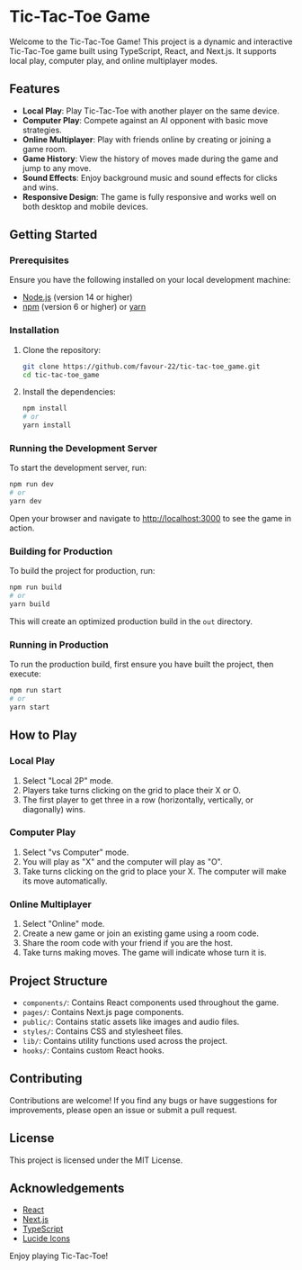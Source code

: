 # Tic-Tac-Toe Game

Welcome to the Tic-Tac-Toe Game! This project is a dynamic and interactive Tic-Tac-Toe game built using TypeScript, React, and Next.js. It supports local play, computer play, and online multiplayer modes.

## Features

- **Local Play**: Play Tic-Tac-Toe with another player on the same device.
- **Computer Play**: Compete against an AI opponent with basic move strategies.
- **Online Multiplayer**: Play with friends online by creating or joining a game room.
- **Game History**: View the history of moves made during the game and jump to any move.
- **Sound Effects**: Enjoy background music and sound effects for clicks and wins.
- **Responsive Design**: The game is fully responsive and works well on both desktop and mobile devices.

## Getting Started

### Prerequisites

Ensure you have the following installed on your local development machine:

- [Node.js](https://nodejs.org/) (version 14 or higher)
- [npm](https://www.npmjs.com/) (version 6 or higher) or [yarn](https://yarnpkg.com/)

### Installation

1. Clone the repository:

   ```bash
   git clone https://github.com/favour-22/tic-tac-toe_game.git
   cd tic-tac-toe_game
   ```

2. Install the dependencies:

   ```bash
   npm install
   # or
   yarn install
   ```

### Running the Development Server

To start the development server, run:

```bash
npm run dev
# or
yarn dev
```

Open your browser and navigate to [http://localhost:3000](http://localhost:3000) to see the game in action.

### Building for Production

To build the project for production, run:

```bash
npm run build
# or
yarn build
```

This will create an optimized production build in the `out` directory.

### Running in Production

To run the production build, first ensure you have built the project, then execute:

```bash
npm run start
# or
yarn start
```

## How to Play

### Local Play

1. Select "Local 2P" mode.
2. Players take turns clicking on the grid to place their X or O.
3. The first player to get three in a row (horizontally, vertically, or diagonally) wins.

### Computer Play

1. Select "vs Computer" mode.
2. You will play as "X" and the computer will play as "O".
3. Take turns clicking on the grid to place your X. The computer will make its move automatically.

### Online Multiplayer

1. Select "Online" mode.
2. Create a new game or join an existing game using a room code.
3. Share the room code with your friend if you are the host.
4. Take turns making moves. The game will indicate whose turn it is.

## Project Structure

- `components/`: Contains React components used throughout the game.
- `pages/`: Contains Next.js page components.
- `public/`: Contains static assets like images and audio files.
- `styles/`: Contains CSS and stylesheet files.
- `lib/`: Contains utility functions used across the project.
- `hooks/`: Contains custom React hooks.

## Contributing

Contributions are welcome! If you find any bugs or have suggestions for improvements, please open an issue or submit a pull request.

## License

This project is licensed under the MIT License.

## Acknowledgements

- [React](https://reactjs.org/)
- [Next.js](https://nextjs.org/)
- [TypeScript](https://www.typescriptlang.org/)
- [Lucide Icons](https://lucide.dev/)

Enjoy playing Tic-Tac-Toe!

